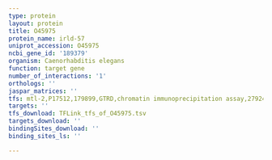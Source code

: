 ```yaml
---
type: protein
layout: protein
title: O45975
protein_name: irld-57
uniprot_accession: O45975
ncbi_gene_id: '189379'
organism: Caenorhabditis elegans
function: target gene
number_of_interactions: '1'
orthologs: ''
jaspar_matrices: ''
tfs: mtl-2,P17512,179899,GTRD,chromatin immunoprecipitation assay,27924024%5Buid%5D,No
targets: ''
tfs_download: TFLink_tfs_of_O45975.tsv
targets_download: ''
bindingSites_download: ''
binding_sites_ls: ''

---
```

